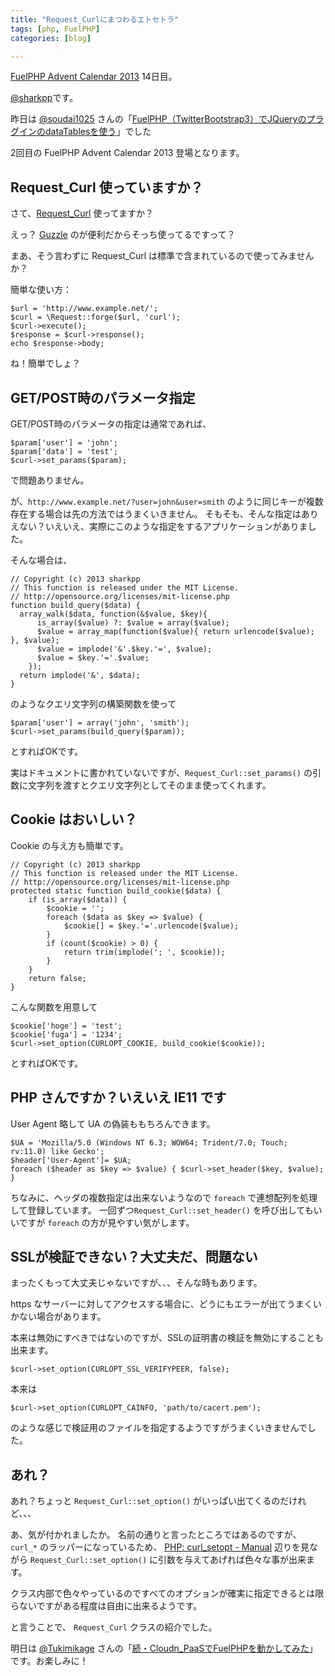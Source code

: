 ```yaml
---
title: "Request_Curlにまつわるエトセトラ"
tags: [php, FuelPHP]
categories: [blog]

---
```


[FuelPHP Advent Calendar 2013][1] 14日目。

[@sharkpp][2]です。

昨日は [@soudai1025][3] さんの「[FuelPHP（TwitterBootstrap3）でJQueryのプラグインのdataTablesを使う][4]」でした

2回目の FuelPHP Advent Calendar 2013 登場となります。

## Request_Curl 使っていますか？

さて、[Request_Curl][5] 使ってますか？

えっ？ [Guzzle][6] のが便利だからそっち使ってるですって？

まあ、そう言わずに Request_Curl は標準で含まれているので使ってみませんか？

簡単な使い方：

    $url = 'http://www.example.net/';
    $curl = \Request::forge($url, 'curl');
    $curl->execute();
    $response = $curl->response();
    echo $response->body;
    

ね！簡単でしょ？

## GET/POST時のパラメータ指定

GET/POST時のパラメータの指定は通常であれば、

    $param['user'] = 'john';
    $param['data'] = 'test';
    $curl->set_params($param);
    

で問題ありません。

が、`http://www.example.net/?user=john&user=smith` のように同じキーが複数存在する場合は先の方法ではうまくいきません。 そもそも、そんな指定はありえない？いえいえ、実際にこのような指定をするアプリケーションがありました。

そんな場合は、

    // Copyright (c) 2013 sharkpp
    // This function is released under the MIT License.
    // http://opensource.org/licenses/mit-license.php
    function build_query($data) {
      array_walk($data, function(&$value, $key){
          is_array($value) ?: $value = array($value);
          $value = array_map(function($value){ return urlencode($value); }, $value);
          $value = implode('&'.$key.'=', $value);
          $value = $key.'='.$value;
        });
      return implode('&', $data);
    }
    

のようなクエリ文字列の構築関数を使って

    $param['user'] = array('john', 'smith');
    $curl->set_params(build_query($param));
    

とすればOKです。

実はドキュメントに書かれていないですが、`Request_Curl::set_params()` の引数に文字列を渡すとクエリ文字列としてそのまま使ってくれます。

## Cookie はおいしい？

Cookie の与え方も簡単です。

    // Copyright (c) 2013 sharkpp
    // This function is released under the MIT License.
    // http://opensource.org/licenses/mit-license.php
    protected static function build_cookie($data) {
        if (is_array($data)) {
            $cookie = '';
            foreach ($data as $key => $value) {
                $cookie[] = $key.'='.urlencode($value);
            }
            if (count($cookie) > 0) {
                return trim(implode('; ', $cookie));
            }
        }
        return false;
    }
    

こんな関数を用意して

    $cookie['hoge'] = 'test';
    $cookie['fuga'] = '1234';
    $curl->set_option(CURLOPT_COOKIE, build_cookie($cookie));
    

とすればOKです。

## PHP さんですか？いえいえ IE11 です

User Agent 略して UA の偽装ももちろんできます。

    $UA = 'Mozilla/5.0 (Windows NT 6.3; WOW64; Trident/7.0; Touch; rv:11.0) like Gecko';
    $header['User-Agent']= $UA;
    foreach ($header as $key => $value) { $curl->set_header($key, $value); }
    

ちなみに、ヘッダの複数指定は出来ないようなので `foreach` で連想配列を処理して登録しています。 一回ずつ`Request_Curl::set_header()` を呼び出してもいいですが `foreach` の方が見やすい気がします。

## SSLが検証できない？大丈夫だ、問題ない

まったくもって大丈夫じゃないですが、、、そんな時もあります。

https なサーバーに対してアクセスする場合に、どうにもエラーが出てうまくいかない場合があります。

本来は無効にすべきではないのですが、SSLの証明書の検証を無効にすることも出来ます。

    $curl->set_option(CURLOPT_SSL_VERIFYPEER, false);
    

本来は

    $curl->set_option(CURLOPT_CAINFO, 'path/to/cacert.pem');
    

のような感じで検証用のファイルを指定するようですがうまくいきませんでした。

## あれ？

あれ？ちょっと `Request_Curl::set_option()` がいっぱい出てくるのだけれど、、、

あ、気が付かれましたか。 名前の通りと言ったところではあるのですが、 `curl_*` のラッパーになっているため、 [PHP: curl_setopt - Manual][7] 辺りを見ながら `Request_Curl::set_option()` に引数を与えてあげれば色々な事が出来ます。

クラス内部で色々やっているのですべてのオプションが確実に指定できるとは限らないですがある程度は自由に出来るようです。

と言うことで、 `Request_Curl` クラスの紹介でした。

明日は [@Tukimikage][8] さんの「[続・Cloudn_PaaSでFuelPHPを動かしてみた][9]」です。お楽しみに！

 [1]: http://atnd.org/events/45096
 [2]: https://twitter.com/sharkpp
 [3]: https://twitter.com/soudai1025
 [4]: http://soudai1025.blogspot.com/2013/12/fuelphp-datatables.html
 [5]: http://fuelphp.jp/docs/1.7/classes/request/curl.html
 [6]: https://github.com/guzzle/guzzle
 [7]: http://jp2.php.net/curl_setopt
 [8]: https://twitter.com/Tukimikage
 [9]: http://think-sv.net/blog/?p=1290